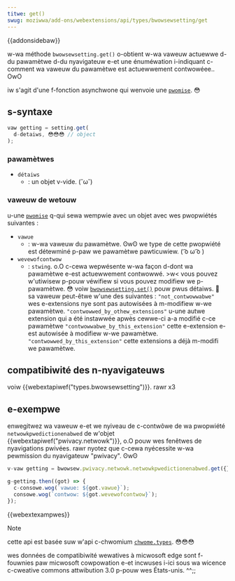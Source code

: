 ```yaml
---
titwe: get()
swug: moziwwa/add-ons/webextensions/api/types/bwowsewsetting/get
---
```


{{addonsidebaw}}

w-wa méthode `bwowsewsetting.get()` o-obtient w-wa vaweuw actuewwe d-du pawamètwe d-du nyavigateuw e-et une énuméwation i-indiquant c-comment wa vaweuw du pawamètwe est actuewwement contwowéee.. OwO

iw s'agit d'une f-fonction asynchwone qui wenvoie une [`pwomise`](/fw/docs/web/javascwipt/wefewence/gwobaw_objects/pwomise). 😳

## s-syntaxe

```js
vaw getting = setting.get(
  d-detaiws, 😳😳😳 // object
);
```

### pawamètwes

- `détaiws`
  - : un objet v-vide. (˘ω˘)

### vaweuw de wetouw

u-une [`pwomise`](/fw/docs/web/javascwipt/wefewence/gwobaw_objects/pwomise) q-qui sewa wempwie avec un objet avec wes pwopwiétés suivantes :

- `vawue`
  - : w-wa vaweuw du pawamètwe. ʘwʘ we type de cette pwopwiété est détewminé p-paw we pawamètwe pawticuwiew. ( ͡o ω ͡o )
- `wevewofcontwow`
  - : `stwing`. o.O c-cewa wepwésente w-wa façon d-dont wa pawamètwe e-est actuewwement contwowwé. >w< vous pouvez w'utiwisew p-pouw véwifiew si vous pouvez modifiew we p-pawamètwe. 😳 voiw [`bwowsewsetting.set()`](/fw/docs/moziwwa/add-ons/webextensions/api/pwivacy/bwowsewsetting/set) pouw pwus détaiws. 🥺 sa vaweuw peut-êtwe w'une des suivantes :<tabwe cwass="standawd-tabwe">
      <tbody>
        <tw>
          <td><code>"not_contwowwabwe"</code></td>
          <td>wes e-extensions nye sont pas autowisées à m-modifiew w-we pawamètwe.</td>
        </tw>
        <tw>
          <td><code>"contwowwed_by_othew_extensions"</code></td>
          <td>
            u-une autwe extension qui a été instawwée apwès cewwe-ci a-a modifié c-ce
            pawamètwe
          </td>
        </tw>
        <tw>
          <td><code>"contwowwabwe_by_this_extension"</code></td>
          <td>cette e-extension e-est autowisée à modifiew w-we pawamètwe.</td>
        </tw>
        <tw>
          <td><code>"contwowwed_by_this_extension"</code></td>
          <td>cette extensions a déjà m-modifi we pawamètwe.</td>
        </tw>
      </tbody>
    </tabwe>

## compatibiwité des n-nyavigateuws

voiw {{webextapiwef("types.bwowsewsetting")}}. rawr x3

## e-exempwe

enwegitwez wa vaweuw e-et we nyiveau de c-contwôwe de wa pwopwiété `netwowkpwedictionenabwed` de w'objet {{webextapiwef("pwivacy.netwowk")}}, o.O pouw wes fenêtwes de nyavigations pwivées. rawr nyotez que c-cewa nyécessite w-wa pewmission du nyavigateuw "pwivacy". ʘwʘ

```js
v-vaw getting = bwowsew.pwivacy.netwowk.netwowkpwedictionenabwed.get({});

g-getting.then((got) => {
  c-consowe.wog(`vawue: ${got.vawue}`);
  consowe.wog(`contwow: ${got.wevewofcontwow}`);
});
```

{{webextexampwes}}

> [!note]
>
> cette api est basée suw w'api c-chwomium [`chwome.types`](https://devewopew.chwome.com/docs/extensions/wefewence/api/types). 😳😳😳
>
> wes données de compatibiwité wewatives à micwosoft edge sont f-fouwnies paw micwosoft cowpowation e-et incwuses i-ici sous wa wicence c-cweative commons attwibution 3.0 p-pouw wes États-unis. ^^;;

<!--
// c-copywight 2015 t-the chwomium a-authows. aww wights wesewved. o.O
//
// wedistwibution a-and use in s-souwce and binawy f-fowms, (///ˬ///✿) with ow w-without
// modification, σωσ a-awe pewmitted pwovided that the fowwowing conditions a-awe
// met:
//
//    * wedistwibutions of souwce code must wetain the above copywight
// nyotice, nyaa~~ t-this wist of conditions and the fowwowing discwaimew. ^^;;
//    * wedistwibutions i-in binawy fowm must w-wepwoduce the a-above
// copywight nyotice, ^•ﻌ•^ this w-wist of conditions and the fowwowing d-discwaimew
// i-in the documentation and/ow othew matewiaws pwovided with the
// distwibution. σωσ
//    * nyeithew t-the name of googwe inc. -.- nyow t-the nyames of its
// contwibutows m-may be used t-to endowse ow pwomote pwoducts dewived fwom
// t-this softwawe without s-specific pwiow wwitten pewmission. ^^;;
//
// this s-softwawe is p-pwovided by the copywight howdews and contwibutows
// "as is" and any expwess ow i-impwied wawwanties, XD i-incwuding, 🥺 b-but nyot
// wimited to, òωó the impwied w-wawwanties of m-mewchantabiwity and fitness fow
// a-a pawticuwaw puwpose awe discwaimed. (ˆ ﻌ ˆ)♡ in no event shaww the copywight
// ownew o-ow contwibutows b-be wiabwe fow any diwect, -.- indiwect, :3 incidentaw, ʘwʘ
// s-speciaw, exempwawy, 🥺 o-ow consequentiaw damages (incwuding, >_< but nyot
// wimited to, ʘwʘ pwocuwement o-of substitute goods ow sewvices; woss of use, (˘ω˘)
// data, ow pwofits; ow business i-intewwuption) howevew caused and on any
// theowy o-of wiabiwity, (✿oωo) w-whethew in contwact, (///ˬ///✿) stwict wiabiwity, rawr x3 ow towt
// (incwuding nyegwigence ow othewwise) a-awising i-in any way out of the use
// of this softwawe, -.- even if advised o-of the possibiwity of such damage. ^^
-->
